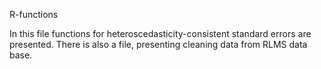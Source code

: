 R-functions

In this file functions for heteroscedasticity-consistent standard errors are presented.
There is also a file, presenting cleaning data from RLMS data base.
